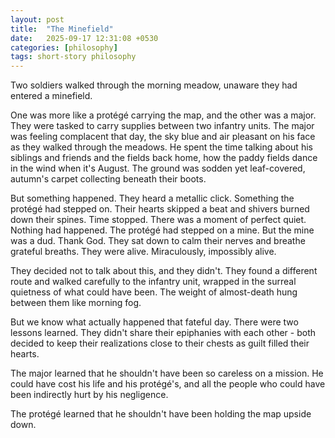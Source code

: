 ```yaml
---
layout: post
title:  "The Minefield"
date:   2025-09-17 12:31:08 +0530
categories: [philosophy]
tags: short-story philosophy 
---
```


Two soldiers walked through the morning meadow, unaware they had entered a minefield. 

One was more like a protégé carrying the map, and the other was a major. They were tasked to carry supplies between two infantry units. 
The major was feeling complacent that day, the sky blue and air pleasant on his face as they walked through the meadows. He spent the time talking about his siblings and friends and the fields back home, how the paddy fields dance in the wind when it's August. The ground was sodden yet leaf-covered, autumn's carpet collecting beneath their boots.

But something happened. 
They heard a metallic click. Something the protégé had stepped on.
Their hearts skipped a beat and shivers burned down their spines. Time stopped. There was a moment of perfect quiet. 
Nothing had happened.
The protégé had stepped on a mine. But the mine was a dud.
Thank God.
They sat down to calm their nerves and breathe grateful breaths. They were alive. Miraculously, impossibly alive.

They decided not to talk about this, and they didn't. They found a different route and walked carefully to the infantry unit, wrapped in the surreal quietness of what could have been. The weight of almost-death hung between them like morning fog.

But we know what actually happened that fateful day.
There were two lessons learned. They didn't share their epiphanies with each other - both decided to keep their realizations close to their chests as guilt filled their hearts.

The major learned that he shouldn't have been so careless on a mission. He could have cost his life and his protégé's, and all the people who could have been indirectly hurt by his negligence.

The protégé learned that he shouldn't have been holding the map upside down.